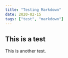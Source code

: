 ```yaml
---
title: "Testing Markdown"
date: 2020-02-15
tags: ["test", "markdown"]
---
```


## This is a test

This is another test.
